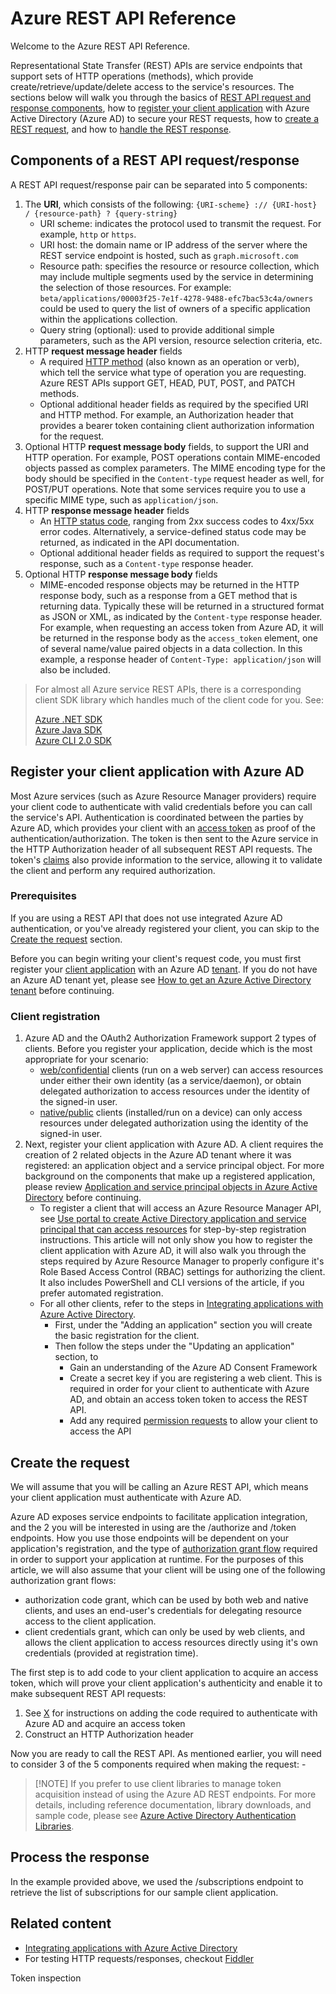 # Azure REST API Reference

Welcome to the Azure REST API Reference.

Representational State Transfer (REST) APIs are service endpoints that support sets of HTTP operations (methods), which provide create/retrieve/update/delete access to the service's resources. The sections below will walk you through the basics of [REST API request and response components](#components-of-a-rest-api-requestresponse), how to [register your client application](#register-your-client-application-with-azure-ad) with Azure Active Directory (Azure AD) to secure your REST requests, how to [create a REST request](#create-the-request), and how to [handle the REST response](#process-the-response).

## Components of a REST API request/response

A REST API request/response pair can be separated into 5 components:

1. The **URI**, which consists of the following: `{URI-scheme} :// {URI-host} / {resource-path} ? {query-string}`
    - URI scheme: indicates the protocol used to transmit the request. For example, `http` or `https`.  
    - URI host: the domain name or IP address of the server where the REST service endpoint is hosted, such as `graph.microsoft.com`  
    - Resource path: specifies the resource or resource collection, which may include multiple segments used by the service in determining the selection of those resources. For example: `beta/applications/00003f25-7e1f-4278-9488-efc7bac53c4a/owners` could be used to query the list of owners of a specific application within the applications collection.
    - Query string (optional): used to provide additional simple parameters, such as the API version, resource selection criteria, etc.
2. HTTP **request message header** fields
    - A required [HTTP method](http://www.w3.org/Protocols/rfc2616/rfc2616-sec9.html) (also known as an operation or verb), which tell the service what type of operation you are requesting. Azure REST APIs support GET, HEAD, PUT, POST, and PATCH methods.
    - Optional additional header fields as required by the specified URI and HTTP method. For example, an Authorization header that provides a bearer token containing client authorization information for the request.
3. Optional HTTP **request message body** fields, to support the URI and HTTP operation. For example, POST operations contain MIME-encoded objects passed as complex parameters. The MIME encoding type for the body should be specified in the `Content-type` request header as well, for POST/PUT operations. Note that some services require you to use a specific MIME type, such as `application/json`.  
4. HTTP **response message header** fields
    - An [HTTP status code](http://www.w3.org/Protocols/HTTP/HTRESP.html), ranging from 2xx success codes to 4xx/5xx error codes. Alternatively, a service-defined status code may be returned, as indicated in the API documentation. 
    - Optional additional header fields as required to support the request's response, such as a `Content-type` response header.
5. Optional HTTP **response message body** fields
    - MIME-encoded response objects may be returned in the HTTP response body, such as a response from a GET method that is returning data. Typically these will be returned in a structured format as JSON or XML, as indicated by the `Content-type` response header. For example, when requesting an access token from Azure AD, it will be returned in the response body as the `access_token` element, one of several name/value paired objects in a data collection. In this example, a response header of `Content-Type: application/json` will also be included.

> For almost all Azure service REST APIs, there is a corresponding client SDK library which handles much of the client code for you. See:  
> 
> [Azure .NET SDK](https://docs.microsoft.com/dotnet/api)  
> [Azure Java SDK](https://docs.microsoft.com/java/api)  
> [Azure CLI 2.0 SDK](https://docs.microsoft.com/cli/azure)  

## Register your client application with Azure AD

Most Azure services (such as Azure Resource Manager providers) require your client code to authenticate with valid credentials before you can call the service's API. Authentication is coordinated between the parties by Azure AD, which provides your client with an [access token](https://azure.microsoft.com/documentation/articles/active-directory-dev-glossary/#access-token) as proof of the authentication/authorization. The token is then sent to the Azure service in the HTTP Authorization header of all subsequent REST API requests. The token's [claims](https://azure.microsoft.com/documentation/articles/active-directory-dev-glossary/#claim) also provide information to the service, allowing it to validate the client and perform any required authorization.

### Prerequisites
If you are using a REST API that does not use integrated Azure AD authentication, or you've already registered your client, you can skip to the [Create the request](#create-the-request) section. 

Before you can begin writing your client's request code, you must first register your [client application](https://azure.microsoft.com/documentation/articles/active-directory-dev-glossary/#client-application) with an Azure AD [tenant](https://azure.microsoft.com/documentation/articles/active-directory-dev-glossary/#tenant). If you do not have an Azure AD tenant yet, please see [How to get an Azure Active Directory tenant](https://azure.microsoft.com/documentation/articles/active-directory-howto-tenant/) before continuing. 

### Client registration
1. Azure AD and the OAuth2 Authorization Framework support 2 types of clients. Before you register your application, decide which is the most appropriate for your scenario:  
    - [web/confidential](https://azure.microsoft.com/documentation/articles/active-directory-dev-glossary/#web-client) clients (run on a web server) can access resources under either their own identity (as a service/daemon), or obtain delegated authorization to access resources under the identity of the signed-in user.  
    - [native/public](https://azure.microsoft.com/documentation/articles/active-directory-dev-glossary/#native-client) clients (installed/run on a device) can only access resources under delegated authorization using the identity of the signed-in user. 
2. Next, register your client application with Azure AD. A client requires the creation of 2 related objects in the Azure AD tenant where it was registered: an application object and a service principal object. For more background on the components that make up a registered application, please review [Application and service principal objects in Azure Active Directory](https://azure.microsoft.com/documentation/articles/active-directory-application-objects/) before continuing.
    - To register a client that will access an Azure Resource Manager API, see [Use portal to create Active Directory application and service principal that can access resources](https://azure.microsoft.com/documentation/articles/resource-group-create-service-principal-portal/) for step-by-step registration instructions. This article will not only show you how to register the client application with Azure AD, it will also walk you through the steps required by Azure Resource Manager to properly configure it's Role Based Access Control (RBAC) settings for authorizing the client. It also includes PowerShell and CLI versions of the article, if you prefer automated registration.
    - For all other clients, refer to the steps in [Integrating applications with Azure Active Directory](https://azure.microsoft.com/documentation/articles/active-directory-integrating-applications).  
        - First, under the "Adding an application" section you will create the basic registration for the client. 
        - Then follow the steps under the "Updating an application" section, to
            - Gain an understanding of the Azure AD Consent Framework
            - Create a secret key if you are registering a web client. This is required in order for your client to authenticate with Azure AD, and obtain an access token token to access the REST API.
            - Add any required [permission requests](https://azure.microsoft.com/documentation/articles/active-directory-dev-glossary/#permissions) to allow your client to access the API

## Create the request
We will assume that you will be calling an Azure REST API, which means your client application must authenticate with Azure AD. 

Azure AD exposes service endpoints to facilitate application integration, and the 2 you will be interested in using are the /authorize and /token endpoints. How you use those endpoints will be dependent on your application's registration, and the type of [authorization grant flow](https://azure.microsoft.com/documentation/articles/active-directory-dev-glossary/#authorization-grant) required in order to support your application at runtime. For the purposes of this article, we will also assume that your client will be using one of the following authorization grant flows:

- authorization code grant, which can be used by both web and native clients, and uses an end-user's credentials for delegating resource access to the client application.  
- client credentials grant, which can only be used by web clients, and allows the client application to access resources directly using it's own credentials (provided at registration time). 

The first step is to add code to your client application to acquire an access token, which will prove your client application's authenticity and enable it to make subsequent REST API requests:  

1. See [X]() for instructions on adding the code required to authenticate with Azure AD and acquire an access token
2. Construct an HTTP Authorization header 

Now you are ready to call the REST API. As mentioned earlier, you will need to consider 3 of the 5 components required when making the request:
    -   

> [!NOTE] If you prefer to use client libraries to manage token acquisition instead of using the Azure AD REST endpoints. For more details, including reference documentation, library downloads, and sample code, please see [Azure Active Directory Authentication Libraries](https://azure.microsoft.com/documentation/articles/active-directory-authentication-libraries/).


## Process the response
In the example provided above, we used the /subscriptions endpoint to retrieve the list of subscriptions for our sample client application.

## Related content
- [Integrating applications with Azure Active Directory](https://azure.microsoft.com/documentation/articles/active-directory-integrating-applications/)
- For testing HTTP requests/responses, checkout [Fiddler](http://www.telerik.com/fiddler)

Token inspection

